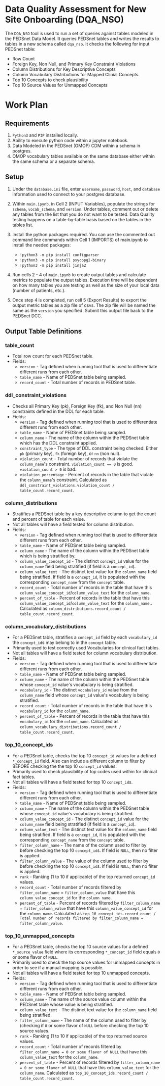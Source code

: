 # Data Quality Assessment for New Site Onboarding (DQA_NSO)

The `DQA_NSO` tool is used to run a set of queries against tables modeled in the PEDSnet Data Model. It queries PEDSnet tables and writes the results to tables in a new schema called `dqa_nso`. It checks the following for input PEDSnet table:

* Row Count
* Foreign Key, Non Null, and Primary Key Constraint Violations
* Column Distributions for Key Descriptive Concepts
* Column Vocabulary Distributions for Mapped Clinial Concepts
* Top 10 Concepts to check plausibility 
* Top 10 Source Values for Unmapped Concepts

# Work Plan

## Requirements
1. `Python3` and `PIP` installed locally.
2. Ability to execute python code within a jupyter notebook.
3. Data Modeled in the PEDSnet (OMOP) CDM within a schema in postgres.
4. OMOP vocabulary tables available on the same database either within the same schema or a separate schema.

## Setup
1. Under the `database.ini` file, enter `username`, `password`, `host`, and `database` information used to connect to your postgres database.

2. Within `main.ipynb`, in Cell 2 (INPUT Variables), populate the strings for `schema`, `vocab_schema`, and `version`. Under tables, comment out or delete any tables from the list that you do not want to be tested. Data Quality testing happens on a table-by-table basis based on the tables in the tables list.

3. Install the python packages required. You can use the commented out command line commands within Cell 1 (IMPORTS) of main.ipynb to install the needed packages:
	* `!python3 -m pip install configparser`
	* `!python3 -m pip install psycopg2-binary`
	* `!python3 -m pip install jinja2`

4. Run cells 2 - 4 of `main.ipynb` to create output tables and calculate metrics to populate the output tables. Execution time will be dependent on how many tables you are testing as well as the size of your local data (number of patients, etc.).

5. Once step 4 is completed, run cell 5 (Export Results) to export the output metric tables as a zip file of csvs. The zip file will be named the same as the `version` you specified. Submit this output file back to the PEDSnet DCC.

## Output Table Definitions

### table_count
 
 * Total row count for each PEDSnet table.
 * Fields:
 	* `version` - Tag defined when running tool that is used to differentiate different runs from each other.
 	* `table_name` - Name of PEDSnet table being sampled.
 	* `record_count` - Total number of records in PEDSnet table.


### ddl_constraint_violations

* Checks all Primary Key (pk), Foreign Key (fk), and Non Null (nn) constraints defined in the DDL for each table. 
* Fields:
	* `version` - Tag defined when running tool that is used to differentiate different runs from each other.
 	* `table_name` - Name of PEDSnet table being sampled.
  	*  `column_name` - The name of the column within the PEDSnet table which has the DDL constraint applied.
  	* `constraint_type` - The type of DDL constraint being checked. Either `pk` (primary key), `fk` (foreign key), or `nn` (non null).
  	* `violation_count` - Total number of records that violate the `column_name`'s constraint. `violation_count == 0` is good. `violation_count > 0` is bad.
  	* `violation_percentage` - Percent of records in the table that violate the `column_name`'s constraint. Calculated as `ddl_constraint_violations.violation_count / table_count.record_count`.

### column_distributions

* Stratifies a PEDSnet table by a key descriptive column to get the count and percent of table for each value.
* Not all tables will have a field tested for column distribution.
* Fields:
	* `version` - Tag defined when running tool that is used to differentiate different runs from each other.
 	* `table_name` - Name of PEDSnet table being sampled.
  	* `column_name` - The name of the column within the PEDSnet table which is being stratified by.
  	* `column_value_concept_id` - The distinct `concept_id` value for the `column_name` field being stratified (if field is a `concept_id`).
  	* `column_value_text` - The distinct text value for the `column_name` field being stratified. If field is a `concept_id`, it is populated with the corresponding `concept_name` from the `concept` table.
  	* `record_count` - Total number of records in the table that have this `column_value_concept_id`/`column_value_text` for the `column_name`.
  	* `percent_of_table` - Percent of records in the table that have this `column_value_concept_id`/`column_value_text` for the `column_name`.. Calculated as `column_distributions.record_count / table_count.record_count`.

### column_vocabulary_distributions

* For a PEDSnet table, stratifies a `concept_id` field by each `vocabulary_id` the `concept_id`s may belong to in the `concept` table.
* Primarily used to test correctly used Vocabularies for clinical fact tables.
* Not all tables will have a field tested for column vocabulary distribution.
* Fields:
	* `version` - Tag defined when running tool that is used to differentiate different runs from each other.
 	* `table_name` - Name of PEDSnet table being sampled.
   	* `column_name` - The name of the column within the PEDSnet table whose `concept_id` value's vocabulary is being stratified.
  	* `vocabulary_id` - The distinct `vocabulary_id` value from the `column_name` field whose `concept_id` value's vocabulary is being stratified.
  	* `record_count` - Total number of records in the table that have this `vocabulary_id` for the `column_name`.
  	* `percent_of_table` - Percent of records in the table that have this `vocabulary_id` for the `column_name`. Calculated as `column_vocabulary_distributions.record_count / table_count.record_count`.

### top_10_concept_ids

* For a PEDSnet table, checks the top 10 `concept_id` values for a defined `*_concept_id` field. Also can include a different column to filter by BEFORE checking the the top 10 `concept_id` values.
* Primarily used to check plausibility of top codes used within for clinical fact tables.
* Not all tables will have a field tested for top 10 `concept_id`s.
* Fields:
	* `version` - Tag defined when running tool that is used to differentiate different runs from each other.
 	* `table_name` - Name of PEDSnet table being sampled.
  	* `column_name` - The name of the column within the PEDSnet table whose `concept_id` value's vocabulary is being stratified.
  	* `column_value_concept_id` - The distinct `concept_id` value for the `column_name` field being stratified (if field is a `concept_id`).
  	* `column_value_text` - The distinct text value for the `column_name` field being stratified. If field is a `concept_id`, it is populated with the corresponding `concept_name` from the `concept` table.
  	* `filter_column_name` - The name of the column used to filter by before checking the top 10 `concept_id`s. If field is `NULL`, then no filter is applied.
  	* `filter_column_value` - The value of the column used to filter by before checking the top 10 `concept_id`s. If field is `NULL`, then no filter is applied.
  	* `rank` - Ranking (1 to 10 if applicable) of the top returned `concept_id` values.
  	* `record_count` - Total number of records filtered by `filter_column_name` = `filter_column_value` that have this `column_value_concept_id` for the `column_name`.
  	* `percent_of_table` - Percent of records filtered by `filter_column_name` = `filter_column_value` that have this `column_value_concept_id` for the `column_name`. Calculated as `top_10_concept_ids.record_count / Total number of records filtered by filter_column_name = filter_column_value`.

### top_10_unmapped_concepts

* For a PEDSnet table, checks the top 10 source values for a defined `*_source_value` field where its corresponding `*_concept_id` field equals `0` or some flavor of `NULL`.
* Primarily used to check the top source values for unmapped concepts in order to see if a manual mapping is possible.
* Not all tables will have a field tested for top 10 unmapped concepts.
* Fields:
	* `version` - Tag defined when running tool that is used to differentiate different runs from each other.
 	* `table_name` - Name of PEDSnet table being sampled.
  	* `column_name` - The name of the source value column within the PEDSnet table whose value is being stratified.
  	* `column_value_text` - The distinct text value for the `column_name` field being stratified.
  	* `filter_column_name` - The name of the column used to filter by (checking if `0` or some flavor of `NULL` before checking the top 10 source values.
  	* `rank` - Ranking (1 to 10 if applicable) of the top returned source values.
  	* `record_count` - Total number of records filtered by `filter_column_name = 0 or some flavor of NULL` that have this `column_value_text` for the `column_name`.
  	* `percent_of_table` - Percent of records filtered by `filter_column_name = 0 or some flavor of NULL` that have this `column_value_text` for the `column_name`. Calculated as `top_10_concept_ids.record_count / table_count.record_count`.
